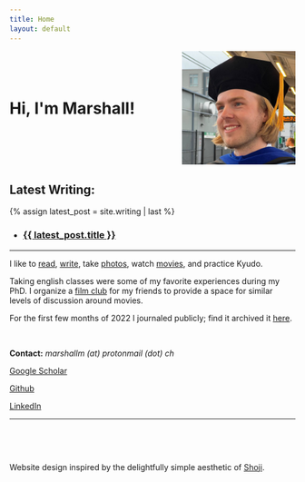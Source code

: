 ```yaml
---
title: Home
layout: default
---
```


<div style="display: flex; align-items: center; justify-content: space-between; margin-bottom: 20px;">
  <h1 style="margin: 0; font-size: 2em; flex-grow: 1;">Hi, I'm Marshall!</h1>
  <div class="framed-image">
    <img src="assets/dr_piel.jpeg" alt="Me as a fresh PhD" style="width: 200px; height: auto;">
  </div>
</div>

## Latest Writing:
{% assign latest_post = site.writing | last %}
<div class="blog">
<ul class="spaced-list">
    <li>
      <h3><a href="{{ latest_post.url }}">{{ latest_post.title }}</a></h3>
    </li>
</ul>
</div>
 

---

I like to [read](bookshelf), [write](writing), take [photos](photography), watch [movies](https://letterboxd.com/mashygpig/), and practice Kyudo. 

Taking english classes were some of my favorite experiences during my PhD. I organize a [film club](/filmclub) for my friends to provide a space for similar levels of discussion around movies.  

For the first few months of 2022 I journaled publicly; find it archived it [here](/posts).

&nbsp;
&nbsp;

**Contact:** *marshallm (at) protonmail (dot) ch*

[Google Scholar](https://scholar.google.com/citations?user=yH_Kz7IAAAAJ&hl=en)

[Github](https://github.com/MarshMue)

[LinkedIn](https://www.linkedin.com/in/marshallmueller)

---


&nbsp;
&nbsp;

&nbsp;
&nbsp;


Website design inspired by the delightfully simple aesthetic of [Shoji](https://en.wikipedia.org/wiki/Shoji).

